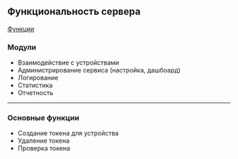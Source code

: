 ## Функциональность сервера
[Функции](https://github.com/firebase/snippets-go/blob/master/admin/main.go)


### Модули
* Взаимодействие с устройствами
* Администрирование сервиса (настройка, дашбоард)
* Логирование
* Статистика
* Отчетность



---
### Основные функции
* Создание токена для устройства
* Удаление токена
* Проверка токена

